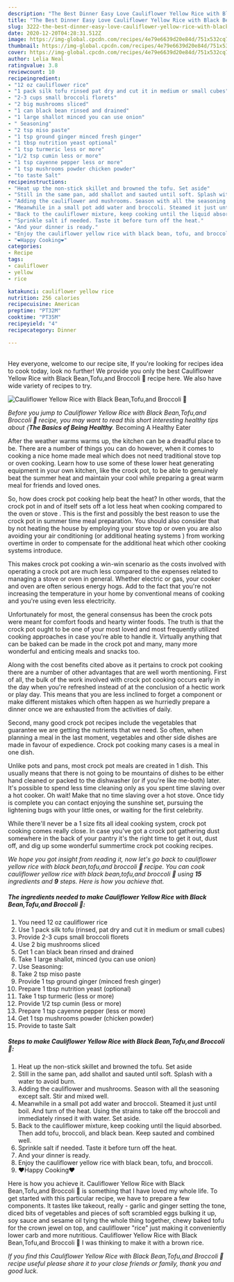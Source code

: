 ```yaml
---
description: "The Best Dinner Easy Love Cauliflower Yellow Rice with Black Bean,Tofu,and Broccoli 🥦"
title: "The Best Dinner Easy Love Cauliflower Yellow Rice with Black Bean,Tofu,and Broccoli 🥦"
slug: 3222-the-best-dinner-easy-love-cauliflower-yellow-rice-with-black-bean-tofu-and-broccoli
date: 2020-12-20T04:28:31.512Z
image: https://img-global.cpcdn.com/recipes/4e79e6639d20e84d/751x532cq70/cauliflower-yellow-rice-with-black-beantofuand-broccoli-🥦-recipe-main-photo.jpg
thumbnail: https://img-global.cpcdn.com/recipes/4e79e6639d20e84d/751x532cq70/cauliflower-yellow-rice-with-black-beantofuand-broccoli-🥦-recipe-main-photo.jpg
cover: https://img-global.cpcdn.com/recipes/4e79e6639d20e84d/751x532cq70/cauliflower-yellow-rice-with-black-beantofuand-broccoli-🥦-recipe-main-photo.jpg
author: Lelia Neal
ratingvalue: 3.8
reviewcount: 10
recipeingredient:
- "12 oz cauliflower rice"
- "1 pack silk tofu rinsed pat dry and cut it in medium or small cubes"
- "2-3 cups small broccoli florets"
- "2 big mushrooms sliced"
- "1 can black bean rinsed and drained"
- "1 large shallot minced you can use onion"
- " Seasoning"
- "2 tsp miso paste"
- "1 tsp ground ginger minced fresh ginger"
- "1 tbsp nutrition yeast optional"
- "1 tsp turmeric less or more"
- "1/2 tsp cumin less or more"
- "1 tsp cayenne pepper less or more"
- "1 tsp mushrooms powder chicken powder"
- "to taste Salt"
recipeinstructions:
- "Heat up the non-stick skillet and browned the tofu. Set aside"
- "Still in the same pan, add shallot and sauted until soft. Splash with a water to avoid burn."
- "Adding the cauliflower and mushrooms. Season with all the seasoning except salt. Stir and mixed well."
- "Meanwhile in a small pot add water and broccoli. Steamed it just until boil. And turn of the heat. Using the strains to take off the broccoli and immediately rinsed it with water. Set aside."
- "Back to the cauliflower mixture, keep cooking until the liquid absorbed. Then add tofu, broccoli, and black bean. Keep sauted and combined well."
- "Sprinkle salt if needed. Taste it before turn off the heat."
- "And your dinner is ready."
- "Enjoy the cauliflower yellow rice with black bean, tofu, and broccoli."
- "❤️Happy Cooking❤️"
categories:
- Recipe
tags:
- cauliflower
- yellow
- rice

katakunci: cauliflower yellow rice 
nutrition: 256 calories
recipecuisine: American
preptime: "PT32M"
cooktime: "PT35M"
recipeyield: "4"
recipecategory: Dinner

---
```

<br>
Hey everyone, welcome to our recipe site, If you're looking for recipes idea to cook today, look no further! We provide you only the best Cauliflower Yellow Rice with Black Bean,Tofu,and Broccoli 🥦 recipe here. We also have wide variety of recipes to try.
<br>


![Cauliflower Yellow Rice with Black Bean,Tofu,and Broccoli 🥦](https://img-global.cpcdn.com/recipes/4e79e6639d20e84d/751x532cq70/cauliflower-yellow-rice-with-black-beantofuand-broccoli-🥦-recipe-main-photo.jpg)

<i>Before you jump to Cauliflower Yellow Rice with Black Bean,Tofu,and Broccoli 🥦 recipe, you may want to read this short interesting healthy tips about {<strong>The Basics of Being Healthy</strong>.</i>
Becoming A Healthy Eater


After the weather warms warms up, the kitchen can be a dreadful place to be. There are a number of things you can do however, when it comes to cooking a nice home made meal which does not need traditional stove top or oven cooking. Learn how to use some of these lower heat generating equipment in your own kitchen, like the crock pot, to be able to genuinely beat the summer heat and maintain your cool while preparing a great warm meal for friends and loved ones.

So, how does crock pot cooking help beat the heat? In other words, that the crock pot in and of itself sets off a lot less heat when cooking compared to the oven or stove . This is the first and possibly the best reason to use the crock pot in summer time meal preparation. You should also consider that by not heating the house by employing your stove top or oven you are also avoiding your air conditioning (or additional heating systems ) from working overtime in order to compensate for the additional heat which other cooking systems introduce.

This makes crock pot cooking a win-win scenario as the costs involved with operating a crock pot are much less compared to the expenses related to managing a stove or oven in general. Whether electric or gas, your cooker and oven are often serious energy hogs. Add to the fact that you're not increasing the temperature in your home by conventional means of cooking and you're using even less electricity.

Unfortunately for most, the general consensus has been the crock pots were meant for comfort foods and hearty winter foods.  The truth is that the crock pot ought to be one of your most loved and most frequently utilized cooking approaches in case you're able to handle it.  Virtually anything that can be baked can be made in the crock pot and many, many more wonderful and enticing meals and snacks too.



Along with the cost benefits cited above as it pertains to crock pot cooking there are a number of other advantages that are well worth mentioning. First of all, the bulk of the work involved with crock pot cooking occurs early in the day when you're refreshed instead of at the conclusion of a hectic work or play day. This means that you are less inclined to forget a component or make different mistakes which often happen as we hurriedly prepare a dinner once we are exhausted from the activities of daily.

Second, many good crock pot recipes include the vegetables that guarantee we are getting the nutrients that we need. So often, when planning a meal in the last moment, vegetables and other side dishes are made in favour of expedience. Crock pot cooking many cases is a meal in one dish.

 Unlike pots and pans, most crock pot meals are created in 1 dish. This usually means that there is not going to be mountains of dishes to be either hand cleaned or packed to the dishwasher (or if you're like me-both) later. It's possible to spend less time cleaning only as you spent time slaving over a hot cooker. Oh wait! Make that no time slaving over a hot stove. Once tidy is complete you can contact enjoying the sunshine set, pursuing the lightening bugs with your little ones, or waiting for the first celebrity.

While there'll never be a 1 size fits all ideal cooking system, crock pot cooking comes really close. In case you've got a crock pot gathering dust somewhere in the back of your pantry it's the right time to get it out, dust off, and dig up some wonderful summertime crock pot cooking recipes.


<i>We hope you got insight from reading it, now let's go back to cauliflower yellow rice with black bean,tofu,and broccoli 🥦 recipe. You can cook cauliflower yellow rice with black bean,tofu,and broccoli 🥦 using <strong>15</strong> ingredients and <strong>9</strong> steps. Here is how you achieve that.
</i>

##### The ingredients needed to make Cauliflower Yellow Rice with Black Bean,Tofu,and Broccoli 🥦:

1. You need 12 oz cauliflower rice
1. Use 1 pack silk tofu (rinsed, pat dry and cut it in medium or small cubes)
1. Provide 2-3 cups small broccoli florets
1. Use 2 big mushrooms sliced
1. Get 1 can black bean rinsed and drained
1. Take 1 large shallot, minced (you can use onion)
1. Use  Seasoning:
1. Take 2 tsp miso paste
1. Provide 1 tsp ground ginger (minced fresh ginger)
1. Prepare 1 tbsp nutrition yeast (optional)
1. Take 1 tsp turmeric (less or more)
1. Provide 1/2 tsp cumin (less or more)
1. Prepare 1 tsp cayenne pepper (less or more)
1. Get 1 tsp mushrooms powder (chicken powder)
1. Provide to taste Salt


##### Steps to make Cauliflower Yellow Rice with Black Bean,Tofu,and Broccoli 🥦:

1. Heat up the non-stick skillet and browned the tofu. Set aside
1. Still in the same pan, add shallot and sauted until soft. Splash with a water to avoid burn.
1. Adding the cauliflower and mushrooms. Season with all the seasoning except salt. Stir and mixed well.
1. Meanwhile in a small pot add water and broccoli. Steamed it just until boil. And turn of the heat. Using the strains to take off the broccoli and immediately rinsed it with water. Set aside.
1. Back to the cauliflower mixture, keep cooking until the liquid absorbed. Then add tofu, broccoli, and black bean. Keep sauted and combined well.
1. Sprinkle salt if needed. Taste it before turn off the heat.
1. And your dinner is ready.
1. Enjoy the cauliflower yellow rice with black bean, tofu, and broccoli.
1. ❤️Happy Cooking❤️


Here is how you achieve it. Cauliflower Yellow Rice with Black Bean,Tofu,and Broccoli 🥦 is something that I have loved my whole life. To get started with this particular recipe, we have to prepare a few components. It tastes like takeout, really - garlic and ginger setting the tone, diced bits of vegetables and pieces of soft scrambled eggs bulking it up, soy sauce and sesame oil tying the whole thing together, chewy baked tofu for the crown jewel on top, and cauliflower &#34;rice&#34; just making it conveniently lower carb and more nutritious. Cauliflower Yellow Rice with Black Bean,Tofu,and Broccoli 🥦 I was thinking to make it with a brown rice. 

<i>If you find this Cauliflower Yellow Rice with Black Bean,Tofu,and Broccoli 🥦 recipe useful please share it to your close friends or family, thank you and good luck.</i>
